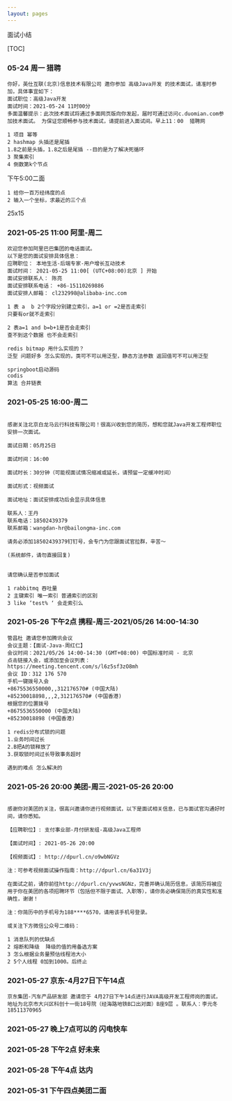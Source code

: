 ```yaml
---
layout: pages
---
```

面试小结

[TOC]



### 05-24 周一  猎聘

```
你好，英仕互联(北京)信息技术有限公司 邀你参加 高级Java开发 的技术面试，请准时参加，具体事宜如下：
面试职位：高级Java开发
面试时间：2021-05-24 11时00分
多面温馨提示：此次技术面试将通过多面网页版向你发起，届时可通过访问c.duomian.com参加技术面试。 为保证您顺畅参与技术面试，请提前进入面试间。早上11：00  猎聘网 
```

```
1 项目 幂等
2 hashmap 头插还是尾插 
1.8之前是头插，1.8之后是尾插 --目的是为了解决死循环
3 聚集索引
4 倒数第k个节点
```

下午5:00二面

```
1 给你一百万经纬度的点
2 输入一个坐标，求最近的三个点
```

25x15



### 2021-05-25 11:00 阿里-周二

```
欢迎您参加阿里巴巴集团的电话面试。
以下是您的面试安排具体信息：
应聘职位： 本地生活-后端专家-用户增长互动技术
面试时间： 2021-05-25 11:00[ (UTC+08:00)北京 ] 开始
面试安排联系人： 陈亮
面试安排联系电话： +86-15110269886
面试安排人邮箱： cl232998@alibaba-inc.com
```

```
1 表 a  b 2个字段分别建立索引，a=1 or =2是否走索引
只要有or就不走索引

2 表a=1 and b=b+1是否会走索引
查不到这个数据 也不会走索引

redis bitmap 用什么实现的？
泛型 问题好多 怎么实现的，类可不可以用泛型，静态方法参数 返回值可不可以用泛型

springboot启动源码
codis
算法 合并链表
```



### 2021-05-25 16:00-周二

```

感谢关注北京白龙马云行科技有限公司！很高兴收到您的简历，想和您就Java开发工程师职位安排一次面试。

面试日期：05月25日

面试时间：16:00

面试时长：30分钟（可能视面试情况缩减或延长，请预留一定缓冲时间）

面试形式：视频面试

面试地址：面试安排成功后会显示具体信息

联系人：王丹
联系电话：18502439379
联系邮箱：wangdan-hr@bailongma-inc.com

请务必添加18502439379钉钉号，会专门为您跟面试官拉群，辛苦～

(系统邮件，请勿直接回复)


请您确认是否参加面试
```

```
1 rabbitmq 吞吐量
2 主键索引 唯一索引 普通索引的区别
3 like ’test% ‘ 会走索引么
```



### 2021-05-26 下午2点 携程-周三-2021/05/26 14:00-14:30 

```
管昌杜 邀请您参加腾讯会议 
会议主题：【面试-Java-周红仁】 
会议时间：2021/05/26 14:00-14:30 (GMT+08:00) 中国标准时间 - 北京 
点击链接入会，或添加至会议列表： 
https://meeting.tencent.com/s/l6z5sf3zO8mh 
会议 ID：312 176 570 
手机一键拨号入会 
+8675536550000,,312176570# (中国大陆) 
+85230018898,,,2,312176570# (中国香港) 
根据您的位置拨号 
+8675536550000 (中国大陆) 
+85230018898 (中国香港)
```

```
1 redis分布式锁的问题
1.业务时间过长
2.B把A的锁释放了
3.获取锁时间过长导致事务超时

遇到的难点 怎么解决的
```



### 2021-05-26 20:00 美团-周三-2021-05-26 20:00

```

感谢你对美团的关注，很高兴邀请你进行视频面试，以下是面试相关信息，已与面试官沟通好时间，请你悉知。

【应聘职位】: 支付事业部-月付研发组-高级Java工程师

【面试时间】: 2021-05-26 20:00

【视频面试】: http://dpurl.cn/o9wbNGVz

注：可参考视频面试操作指南：http://dpurl.cn/6a31V3j

在面试之前，请你前往http://dpurl.cn/yvwsNGNz，完善并确认简历信息，该简历将被应用于你在美团的各项招聘环节（包括但不限于面试、入职等），请你务必确保简历的真实性和准确性，谢谢！

注：你简历中的手机号为188****6570，请用该手机号登录。

或关注下方微信公众号二维码：
```

```
1 消息队列的优缺点
2 熔断和降级  降级的值的用备选方案
3 怎么根据业务量预估线程池大小
2 5个人线程 0加到1000。后终止
```



### 2021-05-27  京东-4月27日下午14点

```
京东集团-汽车产品研发部 邀请您于 4月27日下午14点进行JAVA高级开发工程师岗的面试， 地址为北京市大兴区科创十一街18号院（经海路地铁B口出对面）B座9层 。联系人：李元冬 18511370965
```

### 2021-05-27 晚上7点可以的 闪电快车

### 2021-05-28 下午2点 好未来

### 2021-05-28 下午4点 达内

### 2021-05-31 下午四点美团二面

